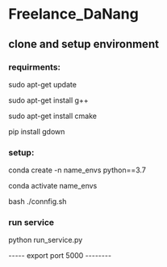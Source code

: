 # Freelance_DaNang

## clone and setup environment
### requirments:
sudo apt-get update


sudo apt-get install g++


sudo apt-get install cmake


pip install gdown

### setup:


conda create -n name_envs python==3.7


conda activate name_envs


bash ./connfig.sh


### run service


python run_service.py

----- export port 5000 --------
